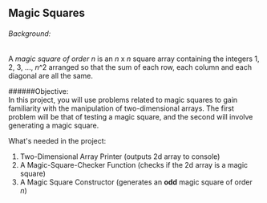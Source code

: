 ## Magic Squares

###### Background:
A *magic square of order n* is an *n* x *n* square array containing the integers 1, 2, 3, ..., *n*^2 
arranged so that the sum of each row, each column and each diagonal are all the same. 

######Objective:  
In this project, you will use problems related to magic squares to gain familiarity with the 
manipulation of two-dimensional arrays. The first problem will be that of testing a magic square,
and the second will involve generating a magic square.

What's needed in the project:
1. Two-Dimensional Array Printer (outputs 2d array to console)
2. A Magic-Square-Checker Function (checks if the 2d array is a magic square)
3. A Magic Square Constructor (generates an **odd** magic square of order *n*)